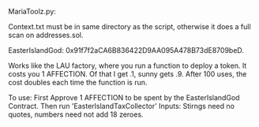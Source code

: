 MariaToolz.py: 

Context.txt must be in same directory as the script, otherwise it does a full scan on addresses.sol.



EasterIslandGod: 0x91f7f2aCA6B836422D9AA095A478B73dE8709beD.  

Works like the LAU factory, where you run a function to deploy a token. It costs you 1 AFFECTION. Of that I get .1, sunny gets .9. After 100 uses, the cost doubles each time the function is run.

To use: First Approve 1 AFFECTION to be spent by the EasterIslandGod Contract.
        Then run 'EasterIslandTaxCollector'
        Inputs: Stirngs need no quotes, numbers need not add 18 zeroes.
